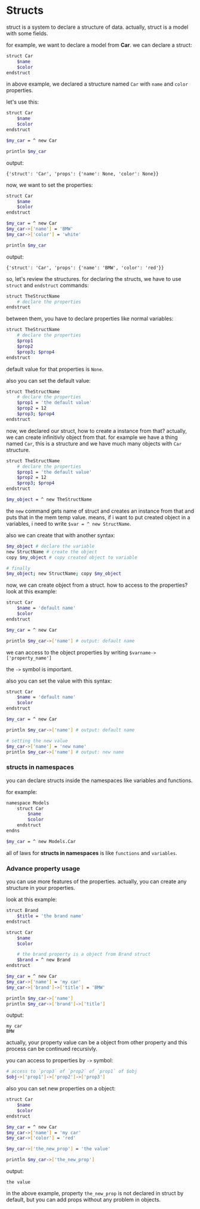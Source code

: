 # Structs
struct is a system to declare a structure of data. actually, struct is a model with some fields.

for example, we want to declare a model from **Car**. we can declare a struct:

```bash
struct Car
    $name
    $color
endstruct
```

in above example, we declared a structure named `Car` with `name` and `color` properties.

let's use this:

```bash
struct Car
    $name
    $color
endstruct

$my_car = ^ new Car

println $my_car
```

output:

```
{'struct': 'Car', 'props': {'name': None, 'color': None}}
```

now, we want to set the properties:

```bash
struct Car
    $name
    $color
endstruct

$my_car = ^ new Car
$my_car->['name'] = 'BMW'
$my_car->['color'] = 'white'

println $my_car
```

output:

```
{'struct': 'Car', 'props': {'name': 'BMW', 'color': 'red'}}
```

so, let's review the structures. for declaring the structs, we have to use `struct` and `endstruct` commands:

```bash
struct TheStructName
    # declare the properties
endstruct
```

between them, you have to declare properties like normal variables:

```bash
struct TheStructName
    # declare the properties
    $prop1
    $prop2
    $prop3; $prop4
endstruct
```

default value for that properties is `None`.

also you can set the default value:

```bash
struct TheStructName
    # declare the properties
    $prop1 = 'the default value'
    $prop2 = 12
    $prop3; $prop4
endstruct
```

now, we declared our struct, how to create a instance from that? actually, we can create infinitivly object from that. for example we have a thing named `Car`, this is a structure and we have much many objects with `Car` structure.

```bash
struct TheStructName
    # declare the properties
    $prop1 = 'the default value'
    $prop2 = 12
    $prop3; $prop4
endstruct

$my_object = ^ new TheStructName
```

the `new` command gets name of struct and creates an instance from that and puts that in the mem temp value.
means, if i want to put created object in a variables, i need to write `$var = ^ new StructName`.

also we can create that with another syntax:

```bash
$my_object # declare the variable
new StructName # create the object
copy $my_object # copy created object to variable

# finally
$my_object; new StructName; copy $my_object
```

now, we can create object from a struct. how to access to the properties? look at this example:

```bash
struct Car
    $name = 'default name'
    $color
endstruct

$my_car = ^ new Car

println $my_car->['name'] # output: default name
```

we can access to the object properties by writing `$varname->['property_name']`

the `->` symbol is important.

also you can set the value with this syntax:

```bash
struct Car
    $name = 'default name'
    $color
endstruct

$my_car = ^ new Car

println $my_car->['name'] # output: default name

# setting the new value
$my_car->['name'] = 'new name'
println $my_car->['name'] # output: new name
```

### structs in namespaces
you can declare structs inside the namespaces like variables and functions.

for example:

```bash
namespace Models
    struct Car
        $name
        $color
    endstruct
endns

$my_car = ^ new Models.Car
```

all of laws for **structs in namespaces** is like `functions` and `variables`.

### Advance property usage
you can use more features of the properties. actually, you can create any structure in your properties.

look at this example:

```bash
struct Brand
    $title = 'the brand name'
endstruct

struct Car
    $name
    $color

    # the brand property is a object from Brand struct
    $brand = ^ new Brand
endstruct

$my_car = ^ new Car
$my_car->['name'] = 'my car'
$my_car->['brand']->['title'] = 'BMW'

println $my_car->['name']
println $my_car->['brand']->['title']
```

output:

```
my car
BMW
```

actually, your property value can be a object from other property and this process can be continued recursivly.

you can access to properties by `->` symbol:

```bash
# access to `prop3` of `prop2` of `prop1` of $obj
$obj->['prop1']->['prop2']->['prop3']
```

also you can set new properties on a object:


```bash
struct Car
    $name
    $color
endstruct

$my_car = ^ new Car
$my_car->['name'] = 'my car'
$my_car->['color'] = 'red'

$my_car->['the_new_prop'] = 'the value'

println $my_car->['the_new_prop']
```

output:

```
the value
```

in the above example, property `the_new_prop` is not declared in struct by default, but you can add props without any problem in objects.
